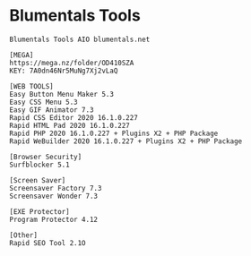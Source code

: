 # Blumentals Tools
    Blumentals Tools AIO blumentals.net
    
    [MEGA]
    https://mega.nz/folder/OD410SZA
    KEY: 7A0dn46Nr5MuNg7Xj2vLaQ

    [WEB TOOLS]
    Easy Button Menu Maker 5.3
    Easy CSS Menu 5.3
    Easy GIF Animator 7.3
    Rapid CSS Editor 2020 16.1.0.227
    Rapid HTML Pad 2020 16.1.0.227
    Rapid PHP 2020 16.1.0.227 + Plugins X2 + PHP Package
    Rapid WeBuilder 2020 16.1.0.227 + Plugins X2 + PHP Package

    [Browser Security]
    Surfblocker 5.1

    [Screen Saver]
    Screensaver Factory 7.3
    Screensaver Wonder 7.3

    [EXE Protector]
    Program Protector 4.12

    [Other]
    Rapid SEO Tool 2.1O
